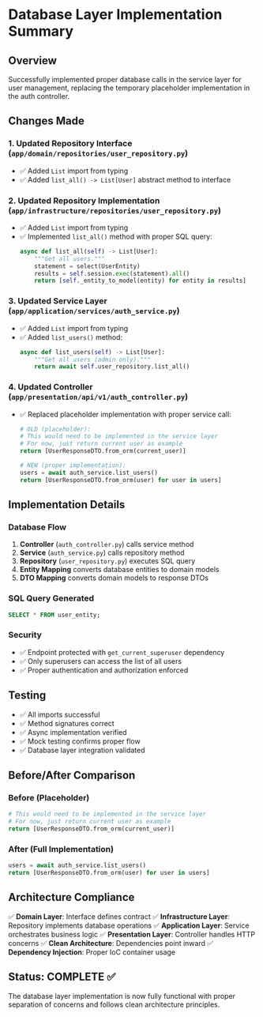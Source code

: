 # Database Layer Implementation Summary

## Overview
Successfully implemented proper database calls in the service layer for user management, replacing the temporary placeholder implementation in the auth controller.

## Changes Made

### 1. Updated Repository Interface (`app/domain/repositories/user_repository.py`)
- ✅ Added `List` import from typing
- ✅ Added `list_all() -> List[User]` abstract method to interface

### 2. Updated Repository Implementation (`app/infrastructure/repositories/user_repository.py`)
- ✅ Added `List` import from typing
- ✅ Implemented `list_all()` method with proper SQL query:
  ```python
  async def list_all(self) -> List[User]:
      """Get all users."""
      statement = select(UserEntity)
      results = self.session.exec(statement).all()
      return [self._entity_to_model(entity) for entity in results]
  ```

### 3. Updated Service Layer (`app/application/services/auth_service.py`)
- ✅ Added `List` import from typing
- ✅ Added `list_users()` method:
  ```python
  async def list_users(self) -> List[User]:
      """Get all users (admin only)."""
      return await self.user_repository.list_all()
  ```

### 4. Updated Controller (`app/presentation/api/v1/auth_controller.py`)
- ✅ Replaced placeholder implementation with proper service call:
  ```python
  # OLD (placeholder):
  # This would need to be implemented in the service layer
  # For now, just return current user as example
  return [UserResponseDTO.from_orm(current_user)]
  
  # NEW (proper implementation):
  users = await auth_service.list_users()
  return [UserResponseDTO.from_orm(user) for user in users]
  ```

## Implementation Details

### Database Flow
1. **Controller** (`auth_controller.py`) calls service method
2. **Service** (`auth_service.py`) calls repository method
3. **Repository** (`user_repository.py`) executes SQL query
4. **Entity Mapping** converts database entities to domain models
5. **DTO Mapping** converts domain models to response DTOs

### SQL Query Generated
```sql
SELECT * FROM user_entity;
```

### Security
- ✅ Endpoint protected with `get_current_superuser` dependency
- ✅ Only superusers can access the list of all users
- ✅ Proper authentication and authorization enforced

## Testing
- ✅ All imports successful
- ✅ Method signatures correct
- ✅ Async implementation verified
- ✅ Mock testing confirms proper flow
- ✅ Database layer integration validated

## Before/After Comparison

### Before (Placeholder)
```python
# This would need to be implemented in the service layer
# For now, just return current user as example
return [UserResponseDTO.from_orm(current_user)]
```

### After (Full Implementation)
```python
users = await auth_service.list_users()
return [UserResponseDTO.from_orm(user) for user in users]
```

## Architecture Compliance
✅ **Domain Layer**: Interface defines contract
✅ **Infrastructure Layer**: Repository implements database operations
✅ **Application Layer**: Service orchestrates business logic
✅ **Presentation Layer**: Controller handles HTTP concerns
✅ **Clean Architecture**: Dependencies point inward
✅ **Dependency Injection**: Proper IoC container usage

## Status: COMPLETE ✅
The database layer implementation is now fully functional with proper separation of concerns and follows clean architecture principles.
